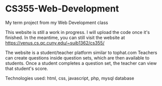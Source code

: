 # CS355-Web-Development
My term project from my Web Development class

This website is still a work in progress. 
I will upload the code once it's finished. 
In the meantime, you can still visit the website at https://venus.cs.qc.cuny.edu/~suib1362/cs355/

The website is a student/teacher platform similar to tophat.com
Teachers can create questions inside question sets, which are then available to students.
Once a student completes a question set, the teacher can view that student's score.

Technologies used: html, css, javascript, php, mysql database
